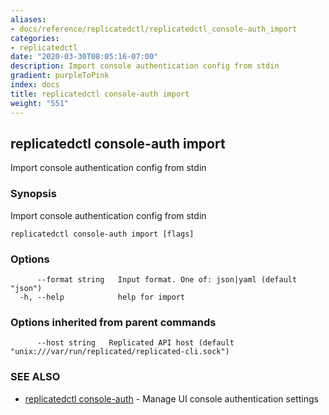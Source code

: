 ```yaml
---
aliases:
- docs/reference/replicatedctl/replicatedctl_console-auth_import
categories:
- replicatedctl
date: "2020-03-30T08:05:16-07:00"
description: Import console authentication config from stdin
gradient: purpleToPink
index: docs
title: replicatedctl console-auth import
weight: "551"
---
```


## replicatedctl console-auth import

Import console authentication config from stdin

### Synopsis

Import console authentication config from stdin

```
replicatedctl console-auth import [flags]
```

### Options

```
      --format string   Input format. One of: json|yaml (default "json")
  -h, --help            help for import
```

### Options inherited from parent commands

```
      --host string   Replicated API host (default "unix:///var/run/replicated/replicated-cli.sock")
```

### SEE ALSO

* [replicatedctl console-auth](/api/replicatedctl/replicatedctl_console-auth/)	 - Manage UI console authentication settings

